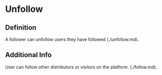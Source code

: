# Unfollow  
## Definition  
A follower can unfollow users they have followed (./unfollow.md).  

## Additional Info  
User can follow other distributors or visitors on the platform. (./follow.md).  
